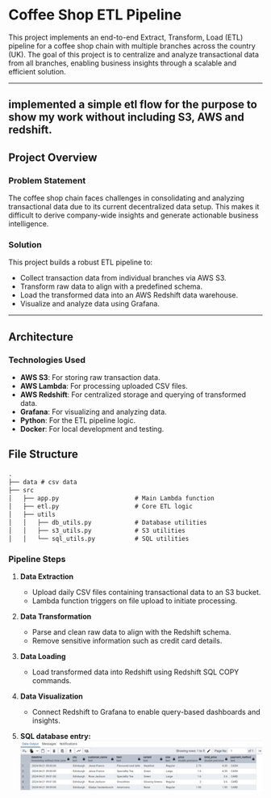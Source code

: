 

# Coffee Shop ETL Pipeline

This project implements an end-to-end Extract, Transform, Load (ETL) pipeline for a coffee shop chain with multiple branches across the country (UK). The goal of this project is to centralize and analyze transactional data from all branches, enabling business insights through a scalable and efficient solution.

---

## implemented a simple etl flow for the purpose to show my work without including S3, AWS and redshift.


## **Project Overview**

### **Problem Statement**

The coffee shop chain faces challenges in consolidating and analyzing transactional data due to its current decentralized data setup. This makes it difficult to derive company-wide insights and generate actionable business intelligence.

### **Solution**

This project builds a robust ETL pipeline to:

-   Collect transaction data from individual branches via AWS S3. 
-   Transform raw data to align with a predefined schema.
-   Load the transformed data into an AWS Redshift data warehouse.
-   Visualize and analyze data using Grafana.

---

## **Architecture**

### **Technologies Used**

-   **AWS S3**: For storing raw transaction data.
-   **AWS Lambda**: For processing uploaded CSV files.
-   **AWS Redshift**: For centralized storage and querying of transformed data.
-   **Grafana**: For visualizing and analyzing data.
-   **Python**: For the ETL pipeline logic.
-   **Docker**: For local development and testing.

## **File Structure**

```plaintext
.
├── data # csv data
├── src
│   ├── app.py                     # Main Lambda function
│   ├── etl.py                     # Core ETL logic
│   ├── utils
│   │   ├── db_utils.py            # Database utilities
│   │   ├── s3_utils.py            # S3 utilities
│   │   └── sql_utils.py           # SQL utilities

```
### **Pipeline Steps**

1. **Data Extraction**

    - Upload daily CSV files containing transactional data to an S3 bucket.
    - Lambda function triggers on file upload to initiate processing.

2. **Data Transformation**

    - Parse and clean raw data to align with the Redshift schema.
    - Remove sensitive information such as credit card details.

3. **Data Loading**

    - Load transformed data into Redshift using Redshift SQL COPY commands.

4. **Data Visualization**
    - Connect Redshift to Grafana to enable query-based dashboards and insights.

5. **SQL database entry:**
![alt text](image.png)